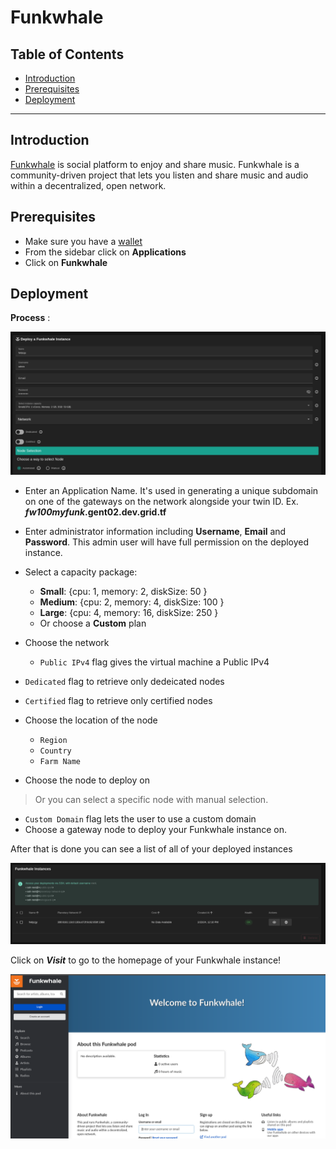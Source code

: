 <h1> Funkwhale </h1>

<h2>Table of Contents</h2>

- [Introduction](#introduction)
- [Prerequisites](#prerequisites)
- [Deployment](#deployment)

***

## Introduction

[Funkwhale](https://funkwhale.audio/) is social platform to enjoy and share music.
Funkwhale is a community-driven project that lets you listen and share music and audio within a decentralized, open network.

## Prerequisites

- Make sure you have a [wallet](../wallet_connector.md)
- From the sidebar click on **Applications**
- Click on **Funkwhale**

## Deployment

__Process__ :

![ ](./img/solutions_funkwhale.png)

- Enter an Application Name. It's used in generating a unique subdomain on one of the gateways on the network alongside your twin ID. Ex. ***fw100myfunk*.gent02.dev.grid.tf**

- Enter administrator information including **Username**, **Email** and **Password**. This admin user will have full permission on the deployed instance.

- Select a capacity package:
    - **Small**: {cpu: 1, memory: 2, diskSize: 50 }
    - **Medium**: {cpu: 2, memory: 4, diskSize: 100 }
    - **Large**: {cpu: 4, memory: 16, diskSize: 250 }
    - Or choose a **Custom** plan
- Choose the network
   - `Public IPv4` flag gives the virtual machine a Public IPv4

- `Dedicated` flag to retrieve only dedeicated nodes 
- `Certified` flag to retrieve only certified nodes 
- Choose the location of the node
   - `Region`
   - `Country`
   - `Farm Name`

- Choose the node to deploy on
> Or you can select a specific node with manual selection.
- `Custom Domain` flag lets the user to use a custom domain
- Choose a gateway node to deploy your Funkwhale instance on.


After that is done you can see a list of all of your deployed instances

![ ](./img/funkwhale2.png)

Click on ***Visit*** to go to the homepage of your Funkwhale instance!

![ ](./img/funkwhale3.png)
